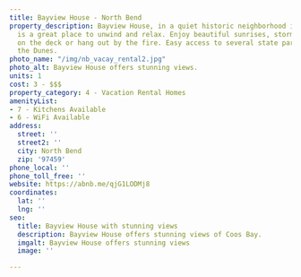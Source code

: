 ```yaml
---
title: Bayview House - North Bend
property_description: Bayview House, in a quiet historic neighborhood in North Bend,
  is a great place to unwind and relax. Enjoy beautiful sunrises, storm watch, barbecues
  on the deck or hang out by the fire. Easy access to several state parks, golf and
  the Dunes.
photo_name: "/img/nb_vacay_rental2.jpg"
photo_alt: Bayview House offers stunning views.
units: 1
cost: 3 - $$$
property_category: 4 - Vacation Rental Homes
amenityList:
- 7 - Kitchens Available
- 6 - WiFi Available
address:
  street: ''
  street2: ''
  city: North Bend
  zip: '97459'
phone_local: ''
phone_toll_free: ''
website: https://abnb.me/qjG1LODMj8
coordinates:
  lat: ''
  lng: ''
seo:
  title: Bayview House with stunning views
  description: Bayview House offers stunning views of Coos Bay.
  imgalt: Bayview House offers stunning views
  image: ''

---
```

